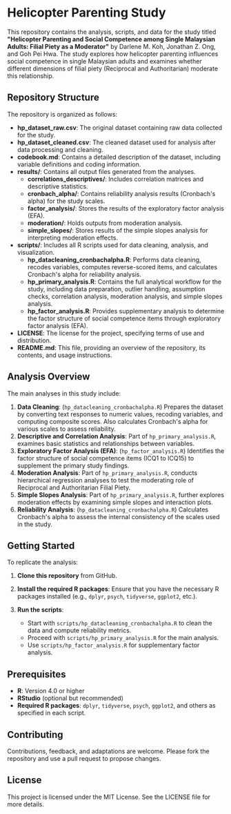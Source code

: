 # Helicopter Parenting Study

This repository contains the analysis, scripts, and data for the study titled **"Helicopter Parenting and Social Competence among Single Malaysian Adults: Filial Piety as a Moderator"** by Darlene M. Koh, Jonathan Z. Ong, and Goh Pei Hwa. The study explores how helicopter parenting influences social competence in single Malaysian adults and examines whether different dimensions of filial piety (Reciprocal and Authoritarian) moderate this relationship.

## Repository Structure

The repository is organized as follows:

- **hp_dataset_raw.csv**: The original dataset containing raw data collected for the study.
- **hp_dataset_cleaned.csv**: The cleaned dataset used for analysis after data processing and cleaning.
- **codebook.md**: Contains a detailed description of the dataset, including variable definitions and coding information.
- **results/**: Contains all output files generated from the analyses.
  - **correlations_descriptives/**: Includes correlation matrices and descriptive statistics.
  - **cronbach_alpha/**: Contains reliability analysis results (Cronbach's alpha) for the study scales.
  - **factor_analysis/**: Stores the results of the exploratory factor analysis (EFA).
  - **moderation/**: Holds outputs from moderation analysis.
  - **simple_slopes/**: Stores results of the simple slopes analysis for interpreting moderation effects.
- **scripts/**: Includes all R scripts used for data cleaning, analysis, and visualization.
  - **hp_datacleaning_cronbachalpha.R**: Performs data cleaning, recodes variables, computes reverse-scored items, and calculates Cronbach's alpha for reliability analysis.
  - **hp_primary_analysis.R**: Contains the full analytical workflow for the study, including data preparation, outlier handling, assumption checks, correlation analysis, moderation analysis, and simple slopes analysis.
  - **hp_factor_analysis.R**: Provides supplementary analysis to determine the factor structure of social competence items through exploratory factor analysis (EFA).
- **LICENSE**: The license for the project, specifying terms of use and distribution.
- **README.md**: This file, providing an overview of the repository, its contents, and usage instructions.

## Analysis Overview

The main analyses in this study include:

1. **Data Cleaning**: (`hp_datacleaning_cronbachalpha.R`) Prepares the dataset by converting text responses to numeric values, recoding variables, and computing composite scores. Also calculates Cronbach's alpha for various scales to assess reliability.
2. **Descriptive and Correlation Analysis**: Part of `hp_primary_analysis.R`, examines basic statistics and relationships between variables.
3. **Exploratory Factor Analysis (EFA)**: (`hp_factor_analysis.R`) Identifies the factor structure of social competence items (ICQ1 to ICQ15) to supplement the primary study findings.
4. **Moderation Analysis**: Part of `hp_primary_analysis.R`, conducts hierarchical regression analyses to test the moderating role of Reciprocal and Authoritarian Filial Piety.
5. **Simple Slopes Analysis**: Part of `hp_primary_analysis.R`, further explores moderation effects by examining simple slopes and interaction plots.
6. **Reliability Analysis**: (`hp_datacleaning_cronbachalpha.R`) Calculates Cronbach's alpha to assess the internal consistency of the scales used in the study.

## Getting Started

To replicate the analysis:

1. **Clone this repository** from GitHub.

2. **Install the required R packages**: Ensure that you have the necessary R packages installed (e.g., `dplyr`, `psych`, `tidyverse`, `ggplot2`, etc.).

3. **Run the scripts**:
   - Start with `scripts/hp_datacleaning_cronbachalpha.R` to clean the data and compute reliability metrics.
   - Proceed with `scripts/hp_primary_analysis.R` for the main analysis.
   - Use `scripts/hp_factor_analysis.R` for supplementary factor analysis.

## Prerequisites

- **R**: Version 4.0 or higher
- **RStudio** (optional but recommended)
- **Required R packages**: `dplyr`, `tidyverse`, `psych`, `ggplot2`, and others as specified in each script.

## Contributing

Contributions, feedback, and adaptations are welcome. Please fork the repository and use a pull request to propose changes.

## License

This project is licensed under the MIT License. See the LICENSE file for more details.